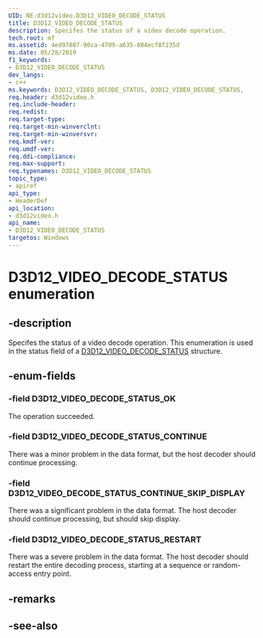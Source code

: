 ```yaml
---
UID: NE:d3d12video.D3D12_VIDEO_DECODE_STATUS
title: D3D12_VIDEO_DECODE_STATUS
description: Specifes the status of a video decode operation.
tech.root: mf
ms.assetid: 4ed97807-90ca-4709-a635-004ecf8f235d
ms.date: 05/28/2019
f1_keywords:
- D3D12_VIDEO_DECODE_STATUS
dev_langs:
- c++
ms.keywords: D3D12_VIDEO_DECODE_STATUS, D3D12_VIDEO_DECODE_STATUS,
req.header: d3d12video.h
req.include-header: 
req.redist: 
req.target-type: 
req.target-min-winverclnt: 
req.target-min-winversvr: 
req.kmdf-ver: 
req.umdf-ver: 
req.ddi-compliance: 
req.max-support: 
req.typenames: D3D12_VIDEO_DECODE_STATUS
topic_type:
- apiref
api_type:
- HeaderDef
api_location:
- d3d12video.h
api_name:
- D3D12_VIDEO_DECODE_STATUS
targetos: Windows
---
```


# D3D12_VIDEO_DECODE_STATUS enumeration

## -description

Specifes the status of a video decode operation. This enumeration is used in the status field of a [D3D12_VIDEO_DECODE_STATUS](ne-d3d12video-d3d12_video_decode_status) structure.


## -enum-fields

### -field D3D12_VIDEO_DECODE_STATUS_OK 

The operation succeeded.

### -field D3D12_VIDEO_DECODE_STATUS_CONTINUE 

There was a minor problem in the data format, but the host decoder should continue processing.

### -field D3D12_VIDEO_DECODE_STATUS_CONTINUE_SKIP_DISPLAY 

There was a significant problem in the data format. The host decoder should continue processing, but should skip display.

### -field D3D12_VIDEO_DECODE_STATUS_RESTART 

There was a severe problem in the data format. The host decoder should restart the entire decoding process, starting at a sequence or random-access entry point.


## -remarks

## -see-also
